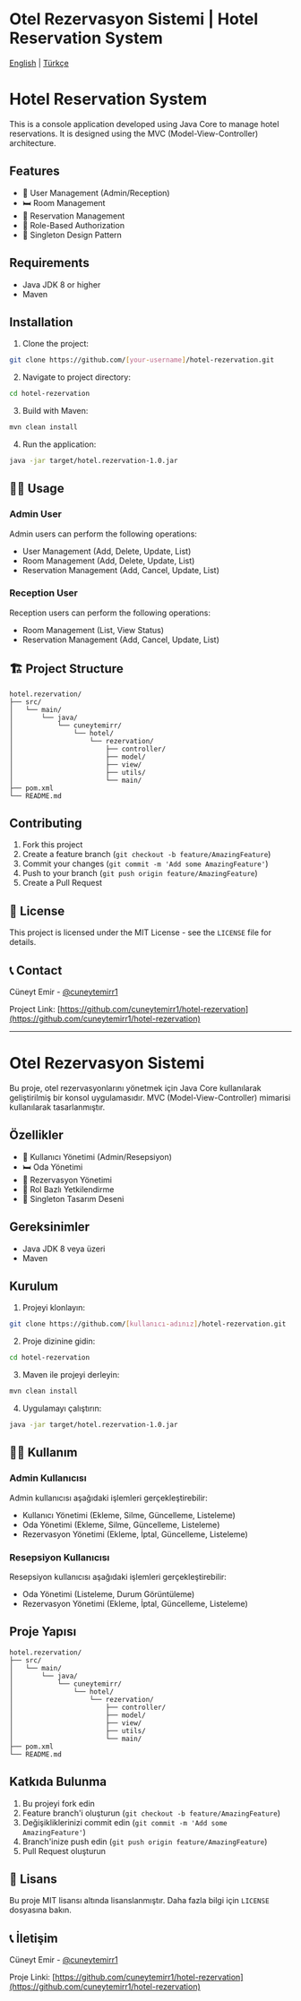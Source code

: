 #  Otel Rezervasyon Sistemi | Hotel Reservation System

[English](#-hotel-reservation-system) | [Türkçe](#-otel-rezervasyon-sistemi-1)

#  Hotel Reservation System

This is a console application developed using Java Core to manage hotel reservations. It is designed using the MVC (Model-View-Controller) architecture.

##  Features

- 👥 User Management (Admin/Reception)
- 🛏️ Room Management
- 📅 Reservation Management
- 🔐 Role-Based Authorization
- 🎯 Singleton Design Pattern

##  Requirements

- Java JDK 8 or higher
- Maven

##  Installation

1. Clone the project:
```bash
git clone https://github.com/[your-username]/hotel-rezervation.git
```

2. Navigate to project directory:
```bash
cd hotel-rezervation
```

3. Build with Maven:
```bash
mvn clean install
```

4. Run the application:
```bash
java -jar target/hotel.rezervation-1.0.jar
```

## 👩‍💻 Usage

### Admin User

Admin users can perform the following operations:
- User Management (Add, Delete, Update, List)
- Room Management (Add, Delete, Update, List)
- Reservation Management (Add, Cancel, Update, List)

### Reception User

Reception users can perform the following operations:
- Room Management (List, View Status)
- Reservation Management (Add, Cancel, Update, List)

## 🏗️ Project Structure

```
hotel.rezervation/
├── src/
│   └── main/
│       └── java/
│           └── cuneytemirr/
│               └── hotel/
│                   └── rezervation/
│                       ├── controller/
│                       ├── model/
│                       ├── view/
│                       ├── utils/
│                       └── main/
├── pom.xml
└── README.md
```

##  Contributing

1. Fork this project
2. Create a feature branch (`git checkout -b feature/AmazingFeature`)
3. Commit your changes (`git commit -m 'Add some AmazingFeature'`)
4. Push to your branch (`git push origin feature/AmazingFeature`)
5. Create a Pull Request

## 📝 License

This project is licensed under the MIT License - see the `LICENSE` file for details.

## 📞 Contact

Cüneyt Emir - [@cuneytemirr1](https://github.com/cuneytemirr)

Project Link: [https://github.com/cuneytemirr1/hotel-rezervation](https://github.com/cuneytemirr1/hotel-rezervation)

---

#  Otel Rezervasyon Sistemi

Bu proje, otel rezervasyonlarını yönetmek için Java Core kullanılarak geliştirilmiş bir konsol uygulamasıdır. MVC (Model-View-Controller) mimarisi kullanılarak tasarlanmıştır.

##  Özellikler

- 👥 Kullanıcı Yönetimi (Admin/Resepsiyon)
- 🛏️ Oda Yönetimi
- 📅 Rezervasyon Yönetimi
- 🔐 Rol Bazlı Yetkilendirme
- 🎯 Singleton Tasarım Deseni

##  Gereksinimler

- Java JDK 8 veya üzeri
- Maven

##  Kurulum

1. Projeyi klonlayın:
```bash
git clone https://github.com/[kullanıcı-adınız]/hotel-rezervation.git
```

2. Proje dizinine gidin:
```bash
cd hotel-rezervation
```

3. Maven ile projeyi derleyin:
```bash
mvn clean install
```

4. Uygulamayı çalıştırın:
```bash
java -jar target/hotel.rezervation-1.0.jar
```

## 👩‍💻 Kullanım

### Admin Kullanıcısı

Admin kullanıcısı aşağıdaki işlemleri gerçekleştirebilir:
- Kullanıcı Yönetimi (Ekleme, Silme, Güncelleme, Listeleme)
- Oda Yönetimi (Ekleme, Silme, Güncelleme, Listeleme)
- Rezervasyon Yönetimi (Ekleme, İptal, Güncelleme, Listeleme)

### Resepsiyon Kullanıcısı

Resepsiyon kullanıcısı aşağıdaki işlemleri gerçekleştirebilir:
- Oda Yönetimi (Listeleme, Durum Görüntüleme)
- Rezervasyon Yönetimi (Ekleme, İptal, Güncelleme, Listeleme)

##  Proje Yapısı

```
hotel.rezervation/
├── src/
│   └── main/
│       └── java/
│           └── cuneytemirr/
│               └── hotel/
│                   └── rezervation/
│                       ├── controller/
│                       ├── model/
│                       ├── view/
│                       ├── utils/
│                       └── main/
├── pom.xml
└── README.md
```

##  Katkıda Bulunma

1. Bu projeyi fork edin
2. Feature branch'i oluşturun (`git checkout -b feature/AmazingFeature`)
3. Değişikliklerinizi commit edin (`git commit -m 'Add some AmazingFeature'`)
4. Branch'inize push edin (`git push origin feature/AmazingFeature`)
5. Pull Request oluşturun

## 📝 Lisans

Bu proje MIT lisansı altında lisanslanmıştır. Daha fazla bilgi için `LICENSE` dosyasına bakın.

## 📞 İletişim

Cüneyt Emir - [@cuneytemirr1](https://github.com/cuneytemirr)

Proje Linki: [https://github.com/cuneytemirr1/hotel-rezervation](https://github.com/cuneytemirr1/hotel-rezervation) 